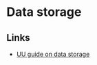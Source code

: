 # Data storage

## Links

- [UU guide on data storage](https://www.uu.se/en/staff/gateway/research/research-handbook/research-data/store-data-and-cooperate) 
